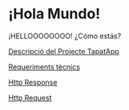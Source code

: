 # ¡Hola Mundo!

¡HELLOOOOOOOO! ¿Cómo estás?

[Descripció del Projecte TapatApp](archivo.md)

[Requeriments tècnics](Reque.md)

[Http Response](Respons.md)

[Http Request](Request.md)
